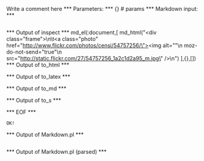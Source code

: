 Write a comment here
*** Parameters: ***
{} # params 
*** Markdown input: ***
<div class="frame">
	<a  class="photo" href="http://www.flickr.com/photos/censi/54757256/"><img alt=""
  moz-do-not-send="true"
  src="http://static.flickr.com/27/54757256_1a2c1d2a95_m.jpg" /></a>
</div>


*** Output of inspect ***
md_el(:document,[
	md_html("<div class=\"frame\">\n\t<a  class=\"photo\" href=\"http://www.flickr.com/photos/censi/54757256/\"><img alt=\"\"\n  moz-do-not-send=\"true\"\n  src=\"http://static.flickr.com/27/54757256_1a2c1d2a95_m.jpg\" /></a>\n</div>")
],{},[])
*** Output of to_html ***
<div class='frame'>
	<a href='http://www.flickr.com/photos/censi/54757256/' class='photo'><img src='http://static.flickr.com/27/54757256_1a2c1d2a95_m.jpg' moz-do-not-send='true' alt='' /></a>
</div>
*** Output of to_latex ***

*** Output of to_md ***

*** Output of to_s ***

*** EOF ***



	OK!



*** Output of Markdown.pl ***
<div class="frame">
    <a  class="photo" href="http://www.flickr.com/photos/censi/54757256/"><img alt=""
  moz-do-not-send="true"
  src="http://static.flickr.com/27/54757256_1a2c1d2a95_m.jpg" /></a>
</div>

*** Output of Markdown.pl (parsed) ***
<div
    ><div class='frame'
      ><a href='http://www.flickr.com/photos/censi/54757256/' class='photo'
        ><img src='http://static.flickr.com/27/54757256_1a2c1d2a95_m.jpg' moz-do-not-send='true' alt=''
        /></a
    ></div
  ></div
>